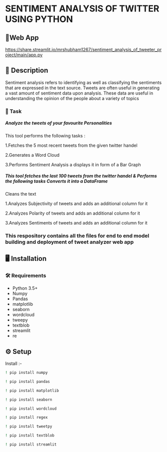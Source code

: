 # SENTIMENT ANALYSIS OF TWITTER USING PYTHON

## 📱Web App
https://share.streamlit.io/mrshubham1267/sentiment_analysis_of_tweeter_project/main/app.py

## 📝 Description
Sentiment analysis refers to identifying as well as classifying the sentiments that are expressed in the text source. Tweets are often useful in generating a vast amount of sentiment data upon analysis. These data are useful in understanding the opinion of the people about a variety of topics

### 🎯 Task
##### Analyze the tweets of your favourite Personalities

This tool performs the following tasks :

1.Fetches the 5 most recent tweets from the given twitter handel

2.Generates a Word Cloud

3.Performs Sentiment Analysis a displays it in form of a Bar Graph



##### This tool fetches the last 100 tweets from the twitter handel & Performs the following tasks Converts it into a DataFrame

Cleans the text

1.Analyzes Subjectivity of tweets and adds an additional column for it

2.Analyzes Polarity of tweets and adds an additional column for it

3.Analyzes Sentiments of tweets and adds an additional column for it

### This respository contains all the files for end to end model building and deployment of tweet analyzer web app

## :desktop_computer:	Installation

### :hammer_and_wrench: Requirements
* Python 3.5+
* Numpy
* Pandas
* matplotlib
* seaborn
* wordcloud
* tweepy
* textblob
* streamlit
* re

## :gear: Setup
 Install :-
```bash
! pip install numpy

```
```bash
! pip install pandas

```
```bash
! pip install matplotlib

```
```bash
! pip install seaborn

```
```bash
! pip install wordcloud

```
```bash
! pip install regex

``````
```bash
! pip install tweetpy

```
```bash
! pip install textblob

```

```bash
! pip install streamlit

```
